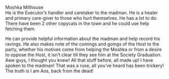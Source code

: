 Moshka Millhouse  
He is the Executor’s handler and caretaker to the madman. He is a healer and primary care-giver to those who hurt themselves. He has a lot to do. There have been 2 other copycats in the town and he could use help fetching them.

He can provide helpful information about the madman and help record his ravings. He also makes note of the comings and goings of the Host to the party, whether his motives come from helping the Moshka or from a desire to oppose the Host, it isn’t clear till they see him at the Society Graduation. Aew guys, I thought you knew! All that stuff before, all made up! I have spoken to the madman! That was a ruse, all you’ve heard has been trickery! The truth is I am Aos, back from the dead!